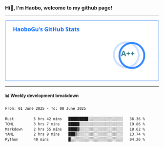 <!--<h2 align="center"> Hi👋, I'm Haobo, welcome to my github page! </h2>-->
### Hi👋, I'm Haobo, welcome to my github page!
-------

<img href="https://github.com/HaoboGu" src="assets/stats.svg" alt="github stats" /> 

-------

#### 📊 **Weekly development breakdown**
<!--START_SECTION:waka-->

```txt
From: 01 June 2025 - To: 08 June 2025

Rust         5 hrs 42 mins   █████████░░░░░░░░░░░░░░░░   36.36 %
TOML         3 hrs 7 mins    █████░░░░░░░░░░░░░░░░░░░░   19.86 %
Markdown     2 hrs 55 mins   ████▓░░░░░░░░░░░░░░░░░░░░   18.62 %
YAML         2 hrs 9 mins    ███▒░░░░░░░░░░░░░░░░░░░░░   13.74 %
Python       40 mins         █░░░░░░░░░░░░░░░░░░░░░░░░   04.26 %
```

<!--END_SECTION:waka-->
<!--
backup url: https://github-readme-status-dusky-ten.vercel.app/api?username=HaoboGu&count_private=true&show_icons=true&theme=transparent&border_color=2f80ed
-->
<!--
**HaoboGu/HaoboGu** is a ✨ _special_ ✨ repository because its `README.md` (this file) appears on your GitHub profile.

Here are some ideas to get you started:

- 🔭 I’m currently working on AI-assisted programming tools
- 🌱 I’m currently learning ...
- 👯 I’m looking to collaborate on ...
- 🤔 I’m looking for help with ...
- 💬 Ask me about ...
- 📫 How to reach me: ...
- 😄 Pronouns: ...
- ⚡ Fun fact: ...
-->
